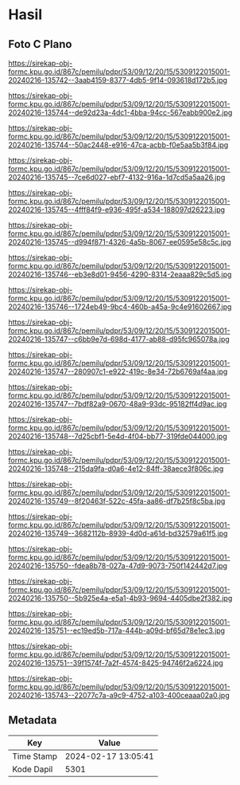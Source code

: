 # Hasil

## Foto C Plano

https://sirekap-obj-formc.kpu.go.id/867c/pemilu/pdpr/53/09/12/20/15/5309122015001-20240216-135742--3aab4159-8377-4db5-9f14-093618d172b5.jpg

https://sirekap-obj-formc.kpu.go.id/867c/pemilu/pdpr/53/09/12/20/15/5309122015001-20240216-135744--de92d23a-4dc1-4bba-94cc-567eabb900e2.jpg

https://sirekap-obj-formc.kpu.go.id/867c/pemilu/pdpr/53/09/12/20/15/5309122015001-20240216-135744--50ac2448-e916-47ca-acbb-f0e5aa5b3f84.jpg

https://sirekap-obj-formc.kpu.go.id/867c/pemilu/pdpr/53/09/12/20/15/5309122015001-20240216-135745--7ce6d027-ebf7-4132-916a-1d7cd5a5aa26.jpg

https://sirekap-obj-formc.kpu.go.id/867c/pemilu/pdpr/53/09/12/20/15/5309122015001-20240216-135745--4fff84f9-e936-495f-a534-188097d26223.jpg

https://sirekap-obj-formc.kpu.go.id/867c/pemilu/pdpr/53/09/12/20/15/5309122015001-20240216-135745--d994f871-4326-4a5b-8067-ee0595e58c5c.jpg

https://sirekap-obj-formc.kpu.go.id/867c/pemilu/pdpr/53/09/12/20/15/5309122015001-20240216-135746--eb3e8d01-9456-4290-8314-2eaaa829c5d5.jpg

https://sirekap-obj-formc.kpu.go.id/867c/pemilu/pdpr/53/09/12/20/15/5309122015001-20240216-135746--1724eb49-9bc4-460b-a45a-9c4e91602667.jpg

https://sirekap-obj-formc.kpu.go.id/867c/pemilu/pdpr/53/09/12/20/15/5309122015001-20240216-135747--c6bb9e7d-698d-4177-ab88-d95fc965078a.jpg

https://sirekap-obj-formc.kpu.go.id/867c/pemilu/pdpr/53/09/12/20/15/5309122015001-20240216-135747--280907c1-e922-419c-8e34-72b6769af4aa.jpg

https://sirekap-obj-formc.kpu.go.id/867c/pemilu/pdpr/53/09/12/20/15/5309122015001-20240216-135747--7bdf82a9-0670-48a9-93dc-95182ff4d9ac.jpg

https://sirekap-obj-formc.kpu.go.id/867c/pemilu/pdpr/53/09/12/20/15/5309122015001-20240216-135748--7d25cbf1-5e4d-4f04-bb77-319fde044000.jpg

https://sirekap-obj-formc.kpu.go.id/867c/pemilu/pdpr/53/09/12/20/15/5309122015001-20240216-135748--215da9fa-d0a6-4e12-84ff-38aece3f806c.jpg

https://sirekap-obj-formc.kpu.go.id/867c/pemilu/pdpr/53/09/12/20/15/5309122015001-20240216-135749--8f20463f-522c-45fa-aa86-df7b25f8c5ba.jpg

https://sirekap-obj-formc.kpu.go.id/867c/pemilu/pdpr/53/09/12/20/15/5309122015001-20240216-135749--3682112b-8939-4d0d-a61d-bd32579a61f5.jpg

https://sirekap-obj-formc.kpu.go.id/867c/pemilu/pdpr/53/09/12/20/15/5309122015001-20240216-135750--fdea8b78-027a-47d9-9073-750f142442d7.jpg

https://sirekap-obj-formc.kpu.go.id/867c/pemilu/pdpr/53/09/12/20/15/5309122015001-20240216-135750--5b925e4a-e5a1-4b93-9694-4405dbe2f382.jpg

https://sirekap-obj-formc.kpu.go.id/867c/pemilu/pdpr/53/09/12/20/15/5309122015001-20240216-135751--ec19ed5b-717a-444b-a09d-bf65d78e1ec3.jpg

https://sirekap-obj-formc.kpu.go.id/867c/pemilu/pdpr/53/09/12/20/15/5309122015001-20240216-135751--39f1574f-7a2f-4574-8425-94746f2a6224.jpg

https://sirekap-obj-formc.kpu.go.id/867c/pemilu/pdpr/53/09/12/20/15/5309122015001-20240216-135743--22077c7a-a9c9-4752-a103-400ceaaa02a0.jpg


## Metadata

| Key        | Value               |
| ---------- | ------------------- |
| Time Stamp | 2024-02-17 13:05:41 |
| Kode Dapil | 5301                |



